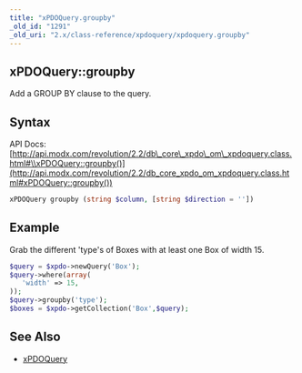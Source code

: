 ```yaml
---
title: "xPDOQuery.groupby"
_old_id: "1291"
_old_uri: "2.x/class-reference/xpdoquery/xpdoquery.groupby"
---
```


## xPDOQuery::groupby

Add a GROUP BY clause to the query.

## Syntax

API Docs: [http://api.modx.com/revolution/2.2/db\_core\_xpdo\_om\_xpdoquery.class.html#\\xPDOQuery::groupby()](http://api.modx.com/revolution/2.2/db_core_xpdo_om_xpdoquery.class.html#xPDOQuery::groupby())

``` php 
xPDOQuery groupby (string $column, [string $direction = ''])
```

## Example

Grab the different 'type's of Boxes with at least one Box of width 15.

``` php 
$query = $xpdo->newQuery('Box');
$query->where(array(
   'width' => 15,
));
$query->groupby('type');
$boxes = $xpdo->getCollection('Box',$query);
```

## See Also

- [xPDOQuery](xpdo/class-reference/xpdoquery "xPDOQuery")